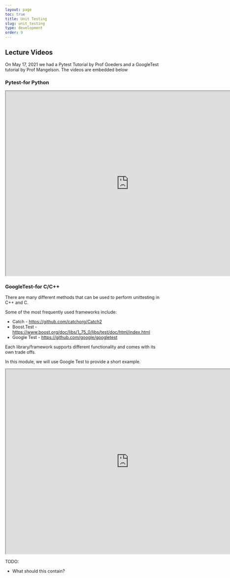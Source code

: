 ```yaml
---
layout: page
toc: true
title: Unit Testing
slug: unit_testing
type: development
order: 9
---
```


## Lecture Videos
On May 17, 2021 we had a Pytest Tutorial by Prof Goeders and a GoogleTest tutorial by Prof Mangelson. The videos are embedded below


### Pytest-for Python
<iframe width="800" height="600" src="https://www.youtube.com/embed/g7sEa-Ha6CY"> </iframe> 


### GoogleTest-for C/C++

There are many different methods that can be used to perform unittesting in C++ and C.

Some of the most frequently used frameworks include:
* Catch - <https://github.com/catchorg/Catch2>
* Boost.Test - <https://www.boost.org/doc/libs/1_75_0/libs/test/doc/html/index.html>
* Google Test - <https://github.com/google/googletest>

Each library/framework supports different functionality and comes with its own trade offs.

In this module, we will use Google Test to provide a short example.

<iframe width="800" height="600" src="https://www.youtube.com/embed/I6AyAhI44Yg"> </iframe> 

TODO: 
- What should this contain?
